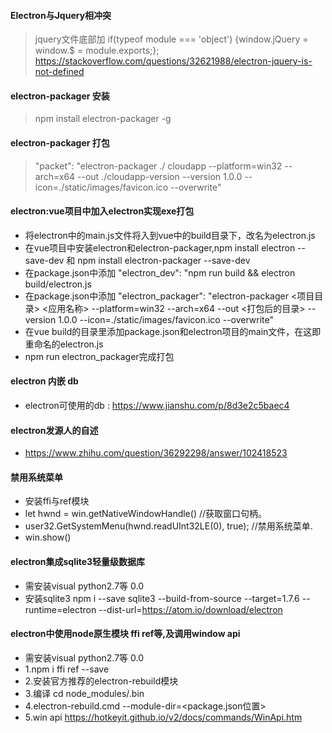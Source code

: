 #### Electron与Jquery相冲突

> jquery文件底部加 if(typeof module === 'object') {window.jQuery = window.$ = module.exports;};
> https://stackoverflow.com/questions/32621988/electron-jquery-is-not-defined


#### electron-packager 安装

> npm install electron-packager -g

#### electron-packager 打包

> "packet": "electron-packager ./ cloudapp --platform=win32 --arch=x64 --out ./cloudapp-version --version 1.0.0 --icon=./static/images/favicon.ico --overwrite"

#### electron:vue项目中加入electron实现exe打包

* 将electron中的main.js文件将入到vue中的build目录下，改名为electron.js
* 在vue项目中安装electron和electron-packager,npm install electron --save-dev 和 npm install electron-packager --save-dev
* 在package.json中添加 "electron_dev": "npm run build && electron build/electron.js
* 在package.json中添加 "electron_packager": "electron-packager <项目目录> <应用名称> --platform=win32 --arch=x64 --out <打包后的目录> --version 1.0.0 --icon=./static/images/favicon.ico --overwrite"
* 在vue build的目录里添加package.json和electron项目的main文件，在这即重命名的electron.js
* npm run electron_packager完成打包

#### electron 内嵌 db

* electron可使用的db : https://www.jianshu.com/p/8d3e2c5baec4

#### electron发源人的自述

* https://www.zhihu.com/question/36292298/answer/102418523

#### 禁用系统菜单
* 安装ffi与ref模块
* let hwnd = win.getNativeWindowHandle() //获取窗口句柄。
* user32.GetSystemMenu(hwnd.readUInt32LE(0), true); //禁用系统菜单.
* win.show()

#### electron集成sqlite3轻量级数据库
* 需安装visual python2.7等 0.0
* 安装sqlite3  npm i --save sqlite3 --build-from-source --target=1.7.6 --runtime=electron --dist-url=https://atom.io/download/electron


#### electron中使用node原生模块 ffi ref等,及调用window api
* 需安装visual python2.7等 0.0
* 1.npm i ffi ref --save
* 2.安装官方推荐的electron-rebuild模块
* 3.编译  cd node_modules/.bin 
* 4.electron-rebuild.cmd --module-dir=<package.json位置>
* 5.win api https://hotkeyit.github.io/v2/docs/commands/WinApi.htm

